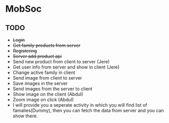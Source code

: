# MobSoc

## TODO
* ~~Login~~
* ~~Get family products from server~~
* ~~Registering~~
* ~~Server add product api~~
* Send new product from client to server (Jere)
* Get user info from server and show in client (Jere)
* Change active family in client
* Send image from client to server
* Save images in the server
* Send images from the server to client
* Show image on the client (Abdul)
* Zoom image on click (Abdul)
* I will provide you a seperate activity in which you will find list of famalies(Dummy), then you can fetch the data from server and you can show there.
